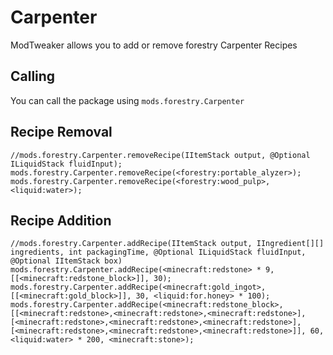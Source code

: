 # Carpenter

ModTweaker allows you to add or remove forestry Carpenter Recipes

## Calling
You can call the  package using `mods.forestry.Carpenter`

## Recipe Removal

```zenscript
//mods.forestry.Carpenter.removeRecipe(IItemStack output, @Optional ILiquidStack fluidInput);
mods.forestry.Carpenter.removeRecipe(<forestry:portable_alyzer>);
mods.forestry.Carpenter.removeRecipe(<forestry:wood_pulp>, <liquid:water>);
```


## Recipe Addition

```zenscript
//mods.forestry.Carpenter.addRecipe(IItemStack output, IIngredient[][] ingredients, int packagingTime, @Optional ILiquidStack fluidInput, @Optional IItemStack box)
mods.forestry.Carpenter.addRecipe(<minecraft:redstone> * 9, [[<minecraft:redstone_block>]], 30);
mods.forestry.Carpenter.addRecipe(<minecraft:gold_ingot>, [[<minecraft:gold_block>]], 30, <liquid:for.honey> * 100);
mods.forestry.Carpenter.addRecipe(<minecraft:redstone_block>, [[<minecraft:redstone>,<minecraft:redstone>,<minecraft:redstone>],[<minecraft:redstone>,<minecraft:redstone>,<minecraft:redstone>],[<minecraft:redstone>,<minecraft:redstone>,<minecraft:redstone>]], 60, <liquid:water> * 200, <minecraft:stone>);
```

